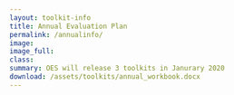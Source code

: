 ```yaml
---
layout: toolkit-info
title: Annual Evaluation Plan
permalink: /annualinfo/
image:
image_full:
class:
summary: OES will release 3 toolkits in Janurary 2020
download: /assets/toolkits/annual_workbook.docx
---
```

